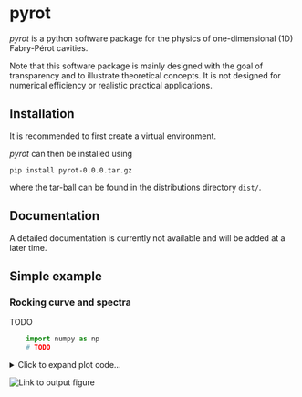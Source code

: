 # pyrot

*pyrot* is a python software package for the physics of one-dimensional (1D)
Fabry-Pérot cavities.

Note that this software package is mainly designed with the goal of transparency
and to illustrate theoretical concepts. It is not designed for numerical
efficiency or realistic practical applications.

## Installation

It is recommended to first create a virtual environment.

*pyrot* can then be installed using

    pip install pyrot-0.0.0.tar.gz

where the tar-ball can be found in the distributions directory `dist/`.

## Documentation

A detailed documentation is currently not available and will be added at a later time.

## Simple example

### Rocking curve and spectra

TODO

```python
	import numpy as np
	# TODO
```

<details>
  <summary>Click to expand plot code...</summary>

```python
	# TODO
```
</details>


![Link to output figure](README_fig.png)

